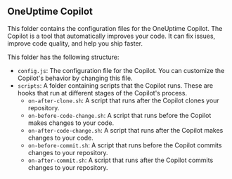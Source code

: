 ## OneUptime Copilot

This folder contains the configuration files for the OneUptime Copilot. The Copilot is a tool that automatically improves your code. It can fix issues, improve code quality, and help you ship faster.

This folder has the following structure:

- `config.js`: The configuration file for the Copilot. You can customize the Copilot's behavior by changing this file.
- `scripts`: A folder containing scripts that the Copilot runs. These are hooks that run at different stages of the Copilot's process.
    - `on-after-clone.sh`: A script that runs after the Copilot clones your repository.
    - `on-before-code-change.sh`: A script that runs before the Copilot makes changes to your code.
    - `on-after-code-change.sh`: A script that runs after the Copilot makes changes to your code.
    - `on-before-commit.sh`: A script that runs before the Copilot commits changes to your repository.
    - `on-after-commit.sh`: A script that runs after the Copilot commits changes to your repository.

    